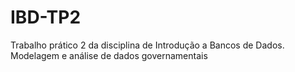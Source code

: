 # IBD-TP2
Trabalho prático 2 da disciplina de Introdução a Bancos de Dados. Modelagem e análise de dados governamentais
